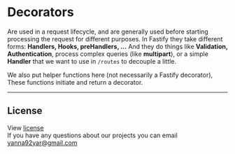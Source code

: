 # Decorators

Are used in a request lifecycle, and are generally used before starting processing the request for different purposes. In Fastify they take different forms: **Handlers, Hooks, preHandlers, ...** And they do things like **Validation, Authentication**, process complex queries (like **multipart**), or a simple **Handler** that we want to use in `/routes` to decouple a little.

We also put helper functions here (not necessarily a Fastify decorator), These functions initiate and return a decorator. 

---

## License
  View [license](/LICENSE)  
  If
 you have any questions about our projects you can email [yanna92yar@gmail.com](mailto:yanna92yar@gmail.com)
